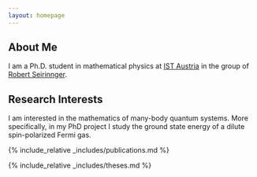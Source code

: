 ```yaml
---
layout: homepage
---
```


## About Me

I am a Ph.D. student in mathematical physics at [IST Austria](https://ist.ac.at/en/home/) in the group of [Robert Seirinnger](https://ist.ac.at/en/research/seiringer-group/).

## Research Interests

I am interested in the mathematics of many-body quantum systems. 
More specifically, in my PhD project I study the ground state energy of a dilute spin-polarized Fermi gas.


{% include_relative _includes/publications.md %}

{% include_relative _includes/theses.md %}
